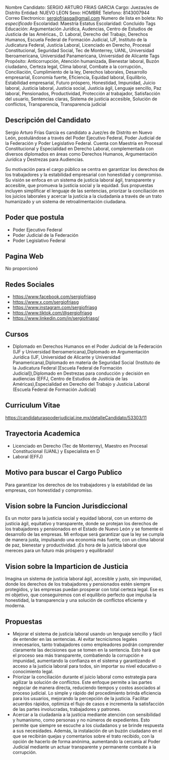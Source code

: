Nombre Candidato: SERGIO ARTURO FRIAS GARCIA
Cargo: Juezas/es de Distrito
Entidad: NUEVO LEON
Sexo: HOMBRE
Telefono: 8143007944
Correo Electronico: sergiofriasga@gmail.com
Numero de lista en boleta: *No especificado*
Escolaridad: Maestría
Estatus Escolaridad: Concluido
Tags Educación: Argumentación Jurídica, Audencias, Centro de Estudios de Justicia de las Américas., D. Laboral, Derecho del Trabajo, Derechos Humanos, Escuela Federal de Formación Judicial, IJF, Instituto de la Judicatura Federal, Justicia Laboral, Licenciado en Derecho, Procesal Constitucional, Seguridad Social, Tec de Monterrey, UANL, Universidad Iberoamericana, Universidad Panamericana, Universidad de Alicante
Tags Propósito: Anticorrupción, Atención humanizada, Bienestar laboral, Buzón ciudadano, Certeza legal, Clima laboral, Combate a la corrupción., Conciliación, Cumplimiento de la ley, Derechos laborales, Desarrollo empresarial, Economía fuerte, Eficiencia, Equidad laboral, Equilibrio, Estabilidad empresarial, Futuro próspero, Honestidad, Impunidad, Juicio laboral, Justicia laboral, Justicia social, Justicia ágil, Lenguaje sencillo, Paz laboral, Pensionados, Productividad, Protección al trabajador, Satisfacción del usuario, Sentencias claras, Sistema de justicia accesible, Solución de conflictos, Transparencia, Transparencia judicial


## Descripción del Candidato 

Sergio Arturo Frías García es candidato a Juez/es de Distrito en Nuevo León, postulándose a través del Poder Ejecutivo Federal, Poder Judicial de la Federación y Poder Legislativo Federal. Cuenta con Maestría en Procesal Constitucional y Especialidad en Derecho Laboral, complementada con diversos diplomados en áreas como Derechos Humanos, Argumentación Jurídica y Destrezas para Audiencias.

Su motivación para el cargo público se centra en garantizar los derechos de los trabajadores y la estabilidad empresarial con honestidad y compromiso. Su visión se enfoca en un sistema de justicia laboral ágil, transparente y accesible, que promueva la justicia social y la equidad.  Sus propuestas incluyen simplificar el lenguaje de las sentencias, priorizar la conciliación en los juicios laborales y acercar la justicia a la ciudadanía a través de un trato humanizado y un sistema de retroalimentación ciudadana.


## Poder que postula

- Poder Ejecutivo Federal
- Poder Judicial de la Federación
- Poder Legislativo Federal


## Pagina Web

No proporcionó


## Redes Sociales

- https://www.facebook.com/sergiofriasg
- https://www.x.com/sergiofriasg
- https://www.instagram.com/sergiofriasg
- https://www.tiktok.com/@sergiofriasg
- https://www.linkedin.com/in/sergiofriasg/


## Cursos

- Diplomado en Derechos Humanos en el Poder Judicial de la Federación (IJF y Universidad Iberoamericana),Diplomado en Argumentación Jurídica (IJF, Universidad de Alicante y Universidad Panamericana),Diplomado en materia de Seguridad Social (Instituto de la Judicatura Federal [Escuela Federal de Formación Judicial]),Diplomado en Destrezas para conducción y decisión en audiencias (EFFJ, Centro de Estudios de Justicia de las Américas),Especialidad en Derecho del Trabajo y Justicia Laboral (Escuela Federal de Formación Judicial)


## Curriculum Vitae

https://candidaturaspoderjudicial.ine.mx/detalleCandidato/53303/11


## Trayectoria Academica

- Licenciado en Derecho (Tec de Monterrey), Maestro en Procesal Constitucional (UANL) y Especialista en D
- Laboral (EFFJ)


## Motivo para buscar el Cargo Publico

Para garantizar los derechos de los trabajadores y la estabilidad de las empresas, con honestidad y compromiso.


## Vision sobre la Funcion Jurisdiccional

Es un motor para la justicia social y equidad laboral, con un entorno de justicia ágil, equitativo y transparente, donde se protejan los derechos de los trabajadores y pensionados en el Estado de Nuevo León y se fomente el desarrollo de las empresas. Mi enfoque será garantizar que la ley se cumpla de manera justa, impulsando una economía más fuerte, con un clima laboral de paz, bienestar y productividad. ¡Es hora de la justicia laboral que mereces para un futuro más próspero y equilibrado!


## Vision sobre la Imparticion de Justicia

Imagina un sistema de justicia laboral ágil, accesible y justo, sin impunidad, donde los derechos de los trabajadores y pensionados estén siempre protegidos, y las empresas puedan prosperar con total certeza legal. Ese es mi objetivo, que conseguiremos con el equilibrio perfecto que impulsa la honestidad, la transparencia y una solución de conflictos eficiente y moderna.


## Propuestas

- Mejorar el sistema de justicia laboral usando un lenguaje sencillo y fácil de entender en las sentencias. Al evitar tecnicismos legales innecesarios, tanto trabajadores como empleadores podrán comprender claramente las decisiones que se tomen en la sentencia. Esto hará que el proceso sea más transparente, combatiendo la corrupción e impunidad, aumentando la confianza en el sistema y garantizando el acceso a la justicia laboral para todos, sin importar su nivel educativo o conocimiento legal.
- Priorizar la conciliación durante el juicio laboral como estrategia para agilizar la solución de conflictos. Este enfoque permite a las partes negociar de manera directa, reduciendo tiempos y costos asociados al proceso judicial. Lo simple y rápido del procedimiento brinda eficiencia para los usuarios, mejorando la percepción de la justicia. Facilitar acuerdos rápidos, optimiza el flujo de casos e incrementa la satisfacción de las partes involucradas, trabajadores y patrones.
- Acercar a la ciudadanía a la justicia mediante atención con sensibilidad y humanismo, como personas y no números de expedientes. Esto permite que siempre se escuche a los ciudadanos y se brinde respuesta a sus necesidades. Además, la instalación de un buzón ciudadano en el que se recibirán quejas y comentarios sobre el trato recibido, con la opción de hacerlo de forma anónima, aumentando la cercanía al Poder Judicial mediante un actuar transparente y permanente combate a la corrupción.

